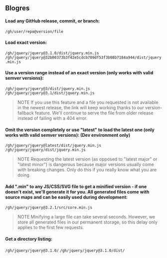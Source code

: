 ## Blogres

#### Load any GitHub release, commit, or branch:
`/gh/user/repo@version/file`
#### Load exact version:
`/gh/jquery/jquery@3.1.0/dist/jquery.min.js`
`/gh/jquery/jquery@32b00373b3f42e5cdcb709df53f3b08b7184a944/dist/jquery.min.js`
#### Use a version range instead of an exact version (only works with valid semver versions):
`/gh/jquery/jquery@3/dist/jquery.min.js`
`/gh/jquery/jquery@3.1/dist/jquery.min.js`
> NOTE If you use this feature and a file you requested is not available in the newest release, the link will keep working thanks to our version-fallback feature. We'll continue to serve the file from older release instead of failing with a 404 error.

#### Omit the version completely or use "latest" to load the latest one (only works with valid semver versions): (Dev environment only)
`/gh/jquery/jquery@latest/dist/jquery.min.js`
`/gh/jquery/jquery/dist/jquery.min.js`
> NOTE Requesting the latest version (as opposed to "latest major" or "latest minor") is dangerous because major versions usually come with breaking changes. Only do this if you really know what you are doing.

#### Add ".min" to any JS/CSS/SVG file to get a minified version - if one doesn't exist, we'll generate it for you. All generated files come with source maps and can be easily used during development:
`/gh/jquery/jquery@3.2.1/src/core.min.js`
> NOTE Minifying a large file can take several seconds. However, we store all generated files in our permanent storage, so this delay only applies to the first few requests.

#### Get a directory listing:
`/gh/jquery/jquery@3.1.0/`
`/gh/jquery/jquery@3.1.0/dist/`
